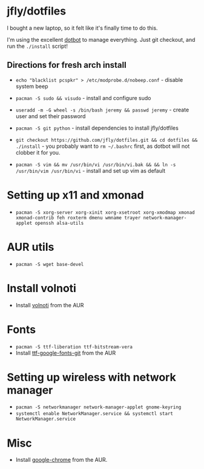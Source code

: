 jfly/dotfiles
=============

I bought a new laptop, so it felt like it's finally time to do this.

I'm using the excellent [dotbot](https://github.com/anishathalye/dotbot) to
manage everything. Just git checkout, and run the `./install` script!

## Directions for fresh arch install

- `echo "blacklist pcspkr" > /etc/modprobe.d/nobeep.conf` - disable system beep
- `pacman -S sudo && visudo` - install and configure sudo
- `useradd -m -G wheel -s /bin/bash jeremy && passwd jeremy` - create user and set their password

- `pacman -S git python` - install dependencies to install jfly/dotfiles
- `git checkout https://github.com/jfly/dotfiles.git && cd dotfiles && ./install` - you probably want to `rm ~/.bashrc` first, as dotbot will not clobber it for you.

- `pacman -S vim && mv /usr/bin/vi /usr/bin/vi.bak && && ln -s /usr/bin/vim /usr/bin/vi` - install and set up vim as default


# Setting up x11 and xmonad
- `pacman -S xorg-server xorg-xinit xorg-xsetroot xorg-xmodmap xmonad xmonad-contrib feh roxterm dmenu wmname trayer network-manager-applet openssh alsa-utils`

# AUR utils
- `pacman -S wget base-devel`

# Install volnoti
- Install [volnoti](https://aur.archlinux.org/packages/volnoti) from the AUR

# Fonts
- `pacman -S ttf-liberation ttf-bitstream-vera`
- Install [ttf-google-fonts-git](https://aur.archlinux.org/packages/ttf-google-fonts-git/) from the AUR

# Setting up wireless with network manager
- `pacman -S networkmanager network-manager-applet gnome-keyring`
- `systemctl enable NetworkManager.service && systemctl start NetworkManager.service`

# Misc
- Install [google-chrome](https://aur.archlinux.org/packages/go/google-chrome/google-chrome.tar.gz) from the AUR.

